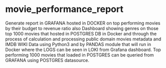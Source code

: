 # movie_performance_report
Generate report in GRAFANA hosted in DOCKER on top performing movies by their budget to revenue ratio also Dashboard showing genres on those top 1000 movies that hosted in POSTGRES DB in Docker and through the process of calculation and processing public domain movies metadata and IMDB WIKI Data using Python3 and by PANDAS module that will run in Docker where the LOGS can be seen in LOKI from Grafana dashboard. Top performing 1000 movies that loaded in POSTGRES can be queried from GRAFANA using POSTGRES datasource.
